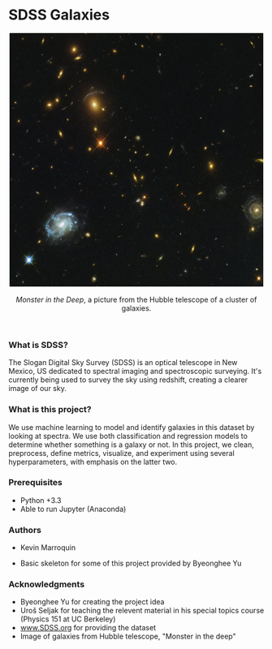 # SDSS Galaxies



<p align="center">
<img src="https://github.com/kamcbk/GeneralProjects/blob/master/SDSS%20Galaxies/potw1818a.jpg" height="500" width="500">
</p>
<p align="center">
  <i>Monster in the Deep</i>, a picture from the Hubble telescope of a cluster of galaxies. 
</p>
<br>


### What is SDSS?
The Slogan Digital Sky Survey (SDSS) is an optical telescope in New Mexico, US dedicated to spectral imaging and spectroscopic surveying. It's currently being used to survey the sky using redshift, creating a clearer image of our sky.

### What is this project?
We use machine learning to model and identify galaxies in this dataset by looking at spectra. We use both classification and regression models to determine whether something is a galaxy or not. In this project, we clean, preprocess, define metrics, visualize, and experiment using several hyperparameters, with emphasis on the latter two. 

### Prerequisites

* Python +3.3
* Able to run Jupyter (Anaconda)

### Authors

* Kevin Marroquin

* Basic skeleton for some of this project provided by Byeonghee Yu

### Acknowledgments

* Byeonghee Yu for creating the project idea
* Uroš Seljak for teaching the relevent material in his special topics course (Physics 151 at UC Berkeley)
* www.SDSS.org for providing the dataset
* Image of galaxies from Hubble telescope, "Monster in the deep"


